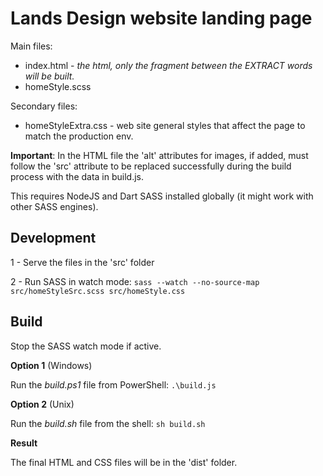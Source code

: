 # Lands Design website landing page

Main files:
- index.html - *the html, only the fragment between the EXTRACT words will be built.*
- homeStyle.scss

Secondary files:
- homeStyleExtra.css - web site general styles that affect the page to match the production env.

**Important**: In the HTML file the 'alt' attributes for images, if added, must follow the 'src' attribute to be replaced successfully during the build process with the data in build.js.

This requires NodeJS and Dart SASS installed globally (it might work with other SASS engines).

## Development

1 - Serve the files in the 'src' folder

2 - Run SASS in watch mode: `sass --watch --no-source-map src/homeStyleSrc.scss src/homeStyle.css`

## Build

Stop the SASS watch mode if active.

**Option 1** (Windows)

Run the *build.ps1* file from PowerShell: `.\build.js`

**Option 2** (Unix)

Run the *build.sh* file from the shell: `sh build.sh`

**Result**

The final HTML and CSS files will be in the 'dist' folder.
